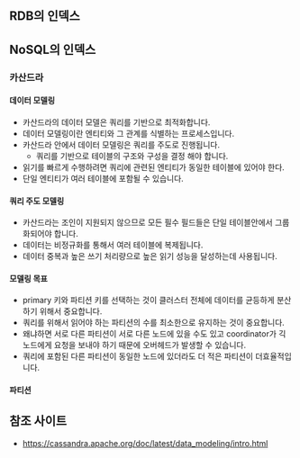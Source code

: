 ## RDB의 인덱스 

## NoSQL의 인덱스 
### 카산드라
#### 데이터 모델링
* 카산드라의 데이터 모델은 쿼리를 기반으로 최적화합니다. 
* 데이터 모델링이란 엔티티와 그 관계를 식별하는 프로세스입니다. 
* 카산드라 안에서 데이터 모델링은 쿼리를 주도로 진행됩니다. 
  * 쿼리를 기반으로 테이블의 구조와 구성을 결정 해야 합니다. 
* 읽기를 빠르게 수행하려면 쿼리에 관련된 엔티티가 동일한 테이블에 있어야 한다.
* 단일 엔티티가 여러 테이블에 포함될 수 있습니다. 
#### 쿼리 주도 모델링
* 카산드라는 조인이 지원되지 않으므로 모든 필수 필드들은 단일 테이블안에서 그룹화되어야 합니다. 
* 데이터는 비정규화를 통해서 여러 테이블에 복제됩니다. 
* 데이터 중복과 높은 쓰기 처리량으로 높은 읽기 성능을 달성하는데 사용됩니다. 

#### 모델링 목표 
* primary 키와 파티션 키를 선택하는 것이 클러스터 전체에 데이터를 균등하게 분산하기 위해서 중요합니다. 
* 쿼리를 위해서 읽어야 하는 파티션의 수를 최소한으로 유지하는 것이 중요합니다. 
* 왜냐하면 서로 다른 파티션이 서로 다른 노드에 있을 수도 있고 coordinator가 긱 노드에게 요청을 보내야 하기 때문에 오버헤드가 발생할 수 있습니다. 
* 쿼리에 포함된 다른 파티션이 동일한 노드에 있더라도 더 적은 파티션이 더효율적입니다. 
#### 파티션



## 참조 사이트
* https://cassandra.apache.org/doc/latest/data_modeling/intro.html